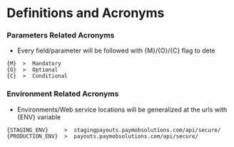 # Definitions and Acronyms


### Parameters Related Acronyms
* Every field/parameter will be followed with {M}/{O}/{C} flag to dete

```
{M}  >  Mandatory
{O}  >  Optional
{C}  >  Conditional
```


### Environment Related Acronyms
* Environments/Web service locations will be generalized at the urls with {ENV} variable

```
{STAGING_ENV}     >  stagingpayouts.paymobsolutions.com/api/secure/
{PRODUCTION_ENV}  >  payouts.paymobsolutions.com/api/secure/
```
